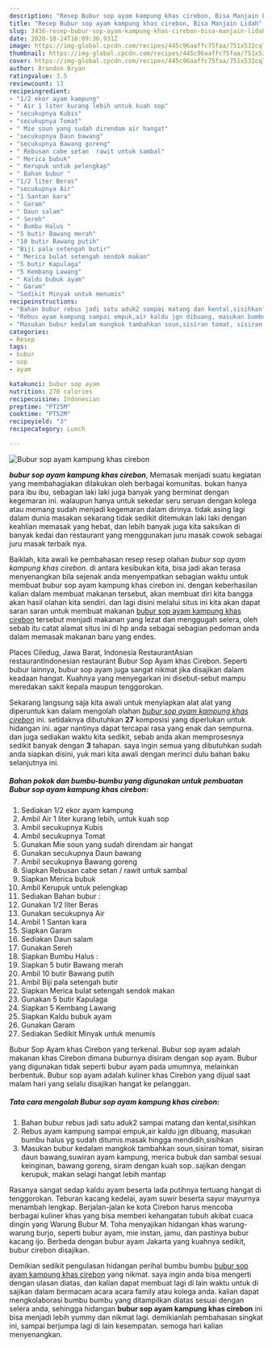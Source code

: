 ```yaml
---
description: "Resep Bubur sop ayam kampung khas cirebon, Bisa Manjain Lidah"
title: "Resep Bubur sop ayam kampung khas cirebon, Bisa Manjain Lidah"
slug: 3436-resep-bubur-sop-ayam-kampung-khas-cirebon-bisa-manjain-lidah
date: 2020-10-24T16:09:36.931Z
image: https://img-global.cpcdn.com/recipes/445c96aaffc75faa/751x532cq70/bubur-sop-ayam-kampung-khas-cirebon-foto-resep-utama.jpg
thumbnail: https://img-global.cpcdn.com/recipes/445c96aaffc75faa/751x532cq70/bubur-sop-ayam-kampung-khas-cirebon-foto-resep-utama.jpg
cover: https://img-global.cpcdn.com/recipes/445c96aaffc75faa/751x532cq70/bubur-sop-ayam-kampung-khas-cirebon-foto-resep-utama.jpg
author: Brandon Bryan
ratingvalue: 3.5
reviewcount: 13
recipeingredient:
- "1/2 ekor ayam kampung"
- " Air 1 liter kurang lebih untuk kuah sop"
- "secukupnya Kubis"
- "secukupnya Tomat"
- " Mie soun yang sudah direndam air hangat"
- "secukupnya Daun bawang"
- "secukupnya Bawang goreng"
- " Rebusan cabe setan  rawit untuk sambal"
- " Merica bubuk"
- " Kerupuk untuk pelengkap"
- " Bahan bubur "
- "1/2 liter Beras"
- "secukupnya Air"
- "1 Santan kara"
- " Garam"
- " Daun salam"
- " Sereh"
- " Bumbu Halus "
- "5 butir Bawang merah"
- "10 butir Bawang putih"
- "Biji pala setengah butir"
- " Merica bulat setengah sendok makan"
- "5 butir Kapulaga"
- "5 Kembang Lawang"
- " Kaldu bubuk ayam"
- " Garam"
- "Sedikit Minyak untuk menumis"
recipeinstructions:
- "Bahan bubur rebus jadi satu aduk2 sampai matang dan kental,sisihkan"
- "Rebus ayam kampung sampai empuk,air kaldu jgn dibuang, masukan bumbu halus yg sudah ditumis.masak hingga mendidih,sisihkan"
- "Masukan bubur kedalam mangkok tambahkan soun,sisiran tomat, sisiran daun bawang,suwiran ayam kampung, merica bubuk dan sambal sesuai keinginan, bawang goreng, siram dengan kuah sop..sajikan dengan kerupuk, makan selagi hangat lebih mantap"
categories:
- Resep
tags:
- bubur
- sop
- ayam

katakunci: bubur sop ayam 
nutrition: 270 calories
recipecuisine: Indonesian
preptime: "PT25M"
cooktime: "PT52M"
recipeyield: "3"
recipecategory: Lunch

---
```



![Bubur sop ayam kampung khas cirebon](https://img-global.cpcdn.com/recipes/445c96aaffc75faa/751x532cq70/bubur-sop-ayam-kampung-khas-cirebon-foto-resep-utama.jpg)

<b><i>bubur sop ayam kampung khas cirebon</i></b>, Memasak menjadi suatu kegiatan yang membahagiakan dilakukan oleh berbagai komunitas. bukan hanya para ibu ibu, sebagian laki laki juga banyak yang berminat dengan kegemaran ini. walaupun hanya untuk sekedar seru seruan dengan kolega atau memang sudah menjadi kegemaran dalam dirinya. tidak asing lagi dalam dunia masakan sekarang tidak sedikit ditemukan laki laki dengan keahlian memasak yang hebat, dan lebih banyak juga kita saksikan di banyak kedai dan restaurant yang menggunakan juru masak cowok sebagai juru masak terbaik nya.

Baiklah, kita awali ke pembahasan resep resep olahan <i>bubur sop ayam kampung khas cirebon</i>. di antara kesibukan kita, bisa jadi akan terasa menyenangkan bila sejenak anda menyempatkan sebagian waktu untuk membuat bubur sop ayam kampung khas cirebon ini. dengan keberhasilan kalian dalam membuat makanan tersebut, akan membuat diri kita bangga akan hasil olahan kita sendiri. dan lagi disini melalui situs ini kita akan dapat saran saran untuk membuat makanan <u>bubur sop ayam kampung khas cirebon</u> tersebut menjadi makanan yang lezat dan menggugah selera, oleh sebab itu catat alamat situs ini di hp anda sebagai sebagian pedoman anda dalam memasak makanan baru yang endes.

Places Ciledug, Jawa Barat, Indonesia RestaurantAsian restaurantIndonesian restaurant Bubur Sop Ayam khas Cirebon. Seperti bubur lainnya, bubur sop ayam juga sangat nikmat jika disajikan dalam keadaan hangat. Kuahnya yang menyegarkan ini disebut-sebut mampu meredakan sakit kepala maupun tenggorokan.


Sekarang langsung saja kita awali untuk menyiapkan alat alat yang diperuntuk kan dalam mengolah olahan <u><i>bubur sop ayam kampung khas cirebon</i></u> ini. setidaknya dibutuhkan <b>27</b> komposisi yang diperlukan untuk hidangan ini. agar nantinya dapat tercapai rasa yang enak dan sempurna. dan juga sediakan waktu kita sedikit, sebab anda akan memprosesnya sedikit banyak dengan <b>3</b> tahapan. saya ingin semua yang dibutuhkan sudah anda siapkan disini, yuk mari kita awali dengan merinci dulu bahan baku selanjutnya ini.

<!--inarticleads1-->

##### Bahan pokok dan bumbu-bumbu yang digunakan untuk pembuatan Bubur sop ayam kampung khas cirebon:

1. Sediakan 1/2 ekor ayam kampung
1. Ambil  Air 1 liter kurang lebih, untuk kuah sop
1. Ambil secukupnya Kubis
1. Ambil secukupnya Tomat
1. Gunakan  Mie soun yang sudah direndam air hangat
1. Gunakan secukupnya Daun bawang
1. Ambil secukupnya Bawang goreng
1. Siapkan  Rebusan cabe setan / rawit untuk sambal
1. Siapkan  Merica bubuk
1. Ambil  Kerupuk untuk pelengkap
1. Sediakan  Bahan bubur :
1. Gunakan 1/2 liter Beras
1. Gunakan secukupnya Air
1. Ambil 1 Santan kara
1. Siapkan  Garam
1. Sediakan  Daun salam
1. Gunakan  Sereh
1. Siapkan  Bumbu Halus :
1. Siapkan 5 butir Bawang merah
1. Ambil 10 butir Bawang putih
1. Ambil Biji pala setengah butir
1. Siapkan  Merica bulat setengah sendok makan
1. Gunakan 5 butir Kapulaga
1. Siapkan 5 Kembang Lawang
1. Siapkan  Kaldu bubuk ayam
1. Gunakan  Garam
1. Sediakan Sedikit Minyak untuk menumis


Bubur Sop Ayam khas Cirebon yang terkenal. Bubur sop ayam adalah makanan khas Cirebon dimana buburnya disiram dengan sop ayam. Bubur yang digunakan tidak seperti bubur ayam pada umumnya, melainkan berbentuk. Bubur sop ayam adalah kuliner khas Cirebon yang dijual saat malam hari yang selalu disajikan hangat ke pelanggan. 

<!--inarticleads2-->

##### Tata cara mengolah Bubur sop ayam kampung khas cirebon:

1. Bahan bubur rebus jadi satu aduk2 sampai matang dan kental,sisihkan
1. Rebus ayam kampung sampai empuk,air kaldu jgn dibuang, masukan bumbu halus yg sudah ditumis.masak hingga mendidih,sisihkan
1. Masukan bubur kedalam mangkok tambahkan soun,sisiran tomat, sisiran daun bawang,suwiran ayam kampung, merica bubuk dan sambal sesuai keinginan, bawang goreng, siram dengan kuah sop..sajikan dengan kerupuk, makan selagi hangat lebih mantap


Rasanya sangat sedap kaldu ayam beserta lada putihnya tertuang hangat di tenggorokan. Teburan kacang kedelai, ayam suwir beserta sayur mayurnya menambah lengkap. Berjalan-jalan ke kota Cirebon harus mencoba berbagai kuliner khas yang bisa memberi kehangatan tubuh akibat cuaca dingin yang Warung Bubur M. Toha menyajikan hidangan khas warung-warung burjo, seperti bubur ayam, mie instan, jamu, dan pastinya bubur kacang ijo. Berbeda dengan bubur ayam Jakarta yang kuahnya sedikit, bubur cirebon disajikan. 

Demikian sedikit pengulasan hidangan perihal bumbu bumbu <u>bubur sop ayam kampung khas cirebon</u> yang nikmat. saya ingin anda bisa mengerti dengan ulasan diatas, dan kalian dapat membuat lagi di lain waktu untuk di sajikan dalam bermacam acara acara family atau kolega anda. kalian dapat mengkolaborasi bumbu bumbu yang ditampilkan diatas sesuai dengan selera anda, sehingga hidangan <b>bubur sop ayam kampung khas cirebon</b> ini bisa menjadi lebih yummy dan nikmat lagi. demikianlah pembahasan singkat ini, sampai berjumpa lagi di lain kesempatan. semoga hari kalian menyenangkan.
